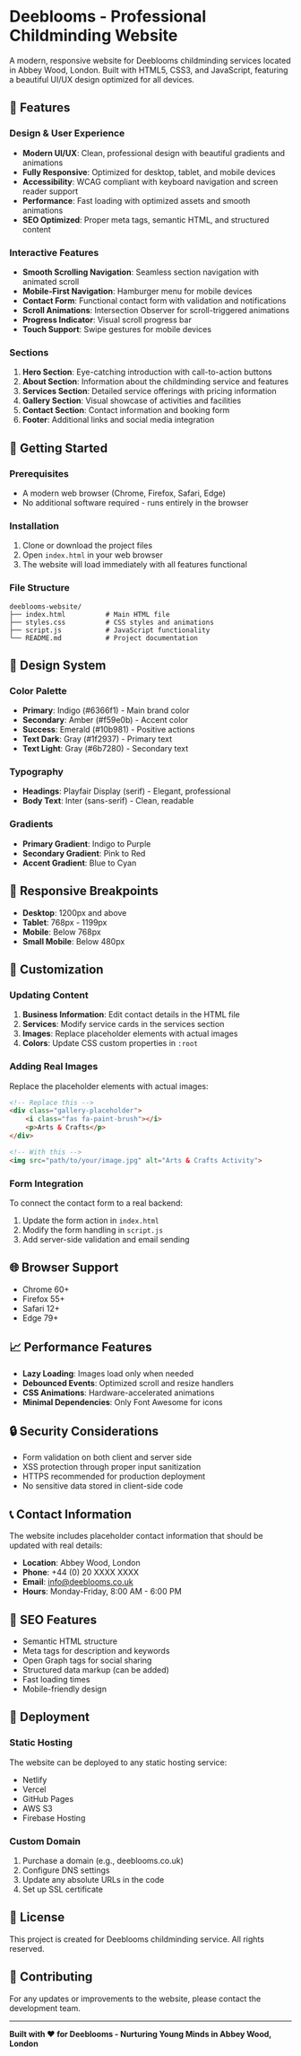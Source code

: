 # Deeblooms - Professional Childminding Website

A modern, responsive website for Deeblooms childminding services located in Abbey Wood, London. Built with HTML5, CSS3, and JavaScript, featuring a beautiful UI/UX design optimized for all devices.

## 🌟 Features

### Design & User Experience
- **Modern UI/UX**: Clean, professional design with beautiful gradients and animations
- **Fully Responsive**: Optimized for desktop, tablet, and mobile devices
- **Accessibility**: WCAG compliant with keyboard navigation and screen reader support
- **Performance**: Fast loading with optimized assets and smooth animations
- **SEO Optimized**: Proper meta tags, semantic HTML, and structured content

### Interactive Features
- **Smooth Scrolling Navigation**: Seamless section navigation with animated scroll
- **Mobile-First Navigation**: Hamburger menu for mobile devices
- **Contact Form**: Functional contact form with validation and notifications
- **Scroll Animations**: Intersection Observer for scroll-triggered animations
- **Progress Indicator**: Visual scroll progress bar
- **Touch Support**: Swipe gestures for mobile devices

### Sections
1. **Hero Section**: Eye-catching introduction with call-to-action buttons
2. **About Section**: Information about the childminding service and features
3. **Services Section**: Detailed service offerings with pricing information
4. **Gallery Section**: Visual showcase of activities and facilities
5. **Contact Section**: Contact information and booking form
6. **Footer**: Additional links and social media integration

## 🚀 Getting Started

### Prerequisites
- A modern web browser (Chrome, Firefox, Safari, Edge)
- No additional software required - runs entirely in the browser

### Installation
1. Clone or download the project files
2. Open `index.html` in your web browser
3. The website will load immediately with all features functional

### File Structure
```
deeblooms-website/
├── index.html          # Main HTML file
├── styles.css          # CSS styles and animations
├── script.js           # JavaScript functionality
└── README.md           # Project documentation
```

## 🎨 Design System

### Color Palette
- **Primary**: Indigo (#6366f1) - Main brand color
- **Secondary**: Amber (#f59e0b) - Accent color
- **Success**: Emerald (#10b981) - Positive actions
- **Text Dark**: Gray (#1f2937) - Primary text
- **Text Light**: Gray (#6b7280) - Secondary text

### Typography
- **Headings**: Playfair Display (serif) - Elegant, professional
- **Body Text**: Inter (sans-serif) - Clean, readable

### Gradients
- **Primary Gradient**: Indigo to Purple
- **Secondary Gradient**: Pink to Red
- **Accent Gradient**: Blue to Cyan

## 📱 Responsive Breakpoints

- **Desktop**: 1200px and above
- **Tablet**: 768px - 1199px
- **Mobile**: Below 768px
- **Small Mobile**: Below 480px

## 🔧 Customization

### Updating Content
1. **Business Information**: Edit contact details in the HTML file
2. **Services**: Modify service cards in the services section
3. **Images**: Replace placeholder elements with actual images
4. **Colors**: Update CSS custom properties in `:root`

### Adding Real Images
Replace the placeholder elements with actual images:
```html
<!-- Replace this -->
<div class="gallery-placeholder">
    <i class="fas fa-paint-brush"></i>
    <p>Arts & Crafts</p>
</div>

<!-- With this -->
<img src="path/to/your/image.jpg" alt="Arts & Crafts Activity">
```

### Form Integration
To connect the contact form to a real backend:
1. Update the form action in `index.html`
2. Modify the form handling in `script.js`
3. Add server-side validation and email sending

## 🌐 Browser Support

- Chrome 60+
- Firefox 55+
- Safari 12+
- Edge 79+

## 📈 Performance Features

- **Lazy Loading**: Images load only when needed
- **Debounced Events**: Optimized scroll and resize handlers
- **CSS Animations**: Hardware-accelerated animations
- **Minimal Dependencies**: Only Font Awesome for icons

## 🔒 Security Considerations

- Form validation on both client and server side
- XSS protection through proper input sanitization
- HTTPS recommended for production deployment
- No sensitive data stored in client-side code

## 📞 Contact Information

The website includes placeholder contact information that should be updated with real details:

- **Location**: Abbey Wood, London
- **Phone**: +44 (0) 20 XXXX XXXX
- **Email**: info@deeblooms.co.uk
- **Hours**: Monday-Friday, 8:00 AM - 6:00 PM

## 🎯 SEO Features

- Semantic HTML structure
- Meta tags for description and keywords
- Open Graph tags for social sharing
- Structured data markup (can be added)
- Fast loading times
- Mobile-friendly design

## 🚀 Deployment

### Static Hosting
The website can be deployed to any static hosting service:
- Netlify
- Vercel
- GitHub Pages
- AWS S3
- Firebase Hosting

### Custom Domain
1. Purchase a domain (e.g., deeblooms.co.uk)
2. Configure DNS settings
3. Update any absolute URLs in the code
4. Set up SSL certificate

## 📝 License

This project is created for Deeblooms childminding service. All rights reserved.

## 🤝 Contributing

For any updates or improvements to the website, please contact the development team.

---

**Built with ❤️ for Deeblooms - Nurturing Young Minds in Abbey Wood, London** 